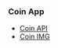 ### Coin App

- [Coin API](https://api.coinpaprika.com/)
- [Coin IMG](https://coinicons-api.vercel.app/)
